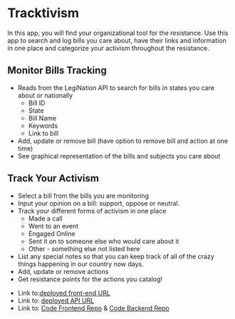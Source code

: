 # Tracktivism

In this app, you will find your organizational tool for the resistance. Use this app to search and log bills you care about, have their links and information in one place and categorize your activism throughout the resistance.

## Monitor Bills Tracking
* Reads from the LegiNation API to search for bills in states you care about or nationally
    * Bill ID
    * State
    * Bill Name
    * Keywords
    * Link to bill
* Add, update or remove bill (have option to remove bill and action at one time)
* See graphical representation of the bills and subjects you care about

## Track Your Activism
* Select a bill from the bills you are monitoring
* Input your opinion on a bill: support, oppose or neutral.
* Track your different forms of activism in one place
    * Made a call
    * Went to an event
    * Engaged Online
    * Sent it on to someone else who would care about it
    * Other - something else not listed here
* List any special notes so that you can keep track of all of the crazy things happening in our country now days.
* Add, update or remove actions
* Get resistance points for the actions you catalog!


- Link to:[deployed front-end URL](https://tracktivism.herokuapp.com/)
- Link to: [deployed API URL](https://tracktivism-data.herokuapp.com/)
- Link to: [Code Frontend Repo](https://github.com/sarahevelynn/tracktivism-frontend) & [Code Backend Repo](https://github.com/sarahevelynn/tracktivism-backend)
